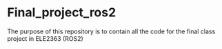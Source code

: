 # Final_project_ros2
The purpose of this repository is to contain all the code for the final class project in ELE2363 (ROS2)
